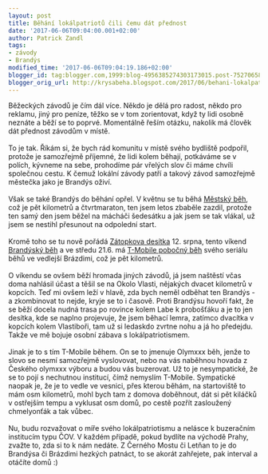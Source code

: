 ```yaml
---
layout: post
title: Běhání lokálpatriotů čili čemu dát přednost
date: '2017-06-06T09:04:00.001+02:00'
author: Patrick Zandl
tags:
- závody
- Brandýs
modified_time: '2017-06-06T09:04:19.186+02:00'
blogger_id: tag:blogger.com,1999:blog-4956385274303173015.post-7527065844158084427
blogger_orig_url: http://krysabeha.blogspot.com/2017/06/behani-lokalpatriotu-cili-cemu-dat.html
---
```


Běžeckých závodů je čím dál více. Někdo je dělá pro radost, někdo pro reklamu, jiný pro peníze, těžko se v tom zorientovat, když ty lidi osobně neznáte a běží se to poprvé. Momentálně řeším otázku, nakolik má člověk dát přednost závodům v místě.<br /><br />To je tak. Říkám si, že bych rád komunitu v místě svého bydliště podpořil, protože je samozřejmě příjemné, že lidi kolem běhají, potkáváme se v polích, kývneme na sebe, prohodíme pár vřelých slov či máme chvíli společnou cestu. K čemuž lokální závody patří a takový závod samozřejmě městečka jako je Brandýs oživí.<br /><br />Však se také Brandýs do běhání opřel. V květnu se tu běhá <a href="http://mestskybeh.cz/">Městský běh</a>, což je pět kilometrů a čtvrtmaraton, ten jsem letos zbaběle zazdil, protože ten samý den jsem běžel na mácháči šedesátku a jak jsem se tak vlákal, už jsem se nestihl přesunout na odpolední start.<br /><br />Kromě toho se tu nově pořádá <a href="https://www.zatopkova10.cz/">Zátopkova desítka</a> 12. srpna, tento víkend <a href="http://www.labskavyzva.cz/zavody.html">Brandýský běh</a> a ve středu 21.6. má <a href="http://www.olympijskybeh.cz/olympijsky-den/">T-Mobile pobočný běh</a> svého seriálu běhů ve vedlejší Brázdimi, což je pět kilometrů.<br /><br />O víkendu se ovšem běží hromada jiných závodů, já jsem naštěstí včas doma nahlásil účast a těšil se na Okolo Vlasti, nějakých dvacet kilometrů v kopcích. Teď mi ovšem leží v hlavě, zda bych neměl odběhat ten Brandýs - a zkombinovat to nejde, kryje se to i časově. Proti Brandýsu hovoří fakt, že se běží docela nudná trasa po rovince kolem Labe k probošťáku a je to jen desítka, kde se naplno projevuje, že jsem běhací lemra, zatímco dvacítka v kopcích kolem Vlastiboři, tam už si ledaskdo zvrtne nohu a já ho předejdu. Takže ve mě bojuje osobní zábava s lokálpatriotismem.<br /><br />Jinak je to s tím T-Mobile během. On se to jmenuje Olymxxx běh, jenže to slovo se nesmí samozřejmě vyslovovat, nebo na vás naběhnou hovada z Českého olymxxx výboru a budou vás buzerovat. Už to je nesympatické, že se to pojí s nechutnou institucí, čímž nemyslím T-Mobile. Sympatické naopak je, že je to vedle ve vesnici, přes kterou běhám, na startoviště to mám osm kilometrů, mohl bych tam z domova doběhnout, dát si pět kiláčků v ostřejším tempu a vyklusat osm domů, po cestě pozřít zasloužený chmelyonťák a tak vůbec.<br /><br />Nu, budu rozvažovat o míře svého lokálpatriotismu a nelásce k buzeračním institucím typu ČOV. V každém případě, pokud bydlíte na východě Prahy, zvažte to, zda si to k nám nedáte. Z Černého Mostu či Letňan to je do Brandýsa či Brázdimi hezkých patnáct, to se akorát zahřejete, pak interval a otáčíte domů :)